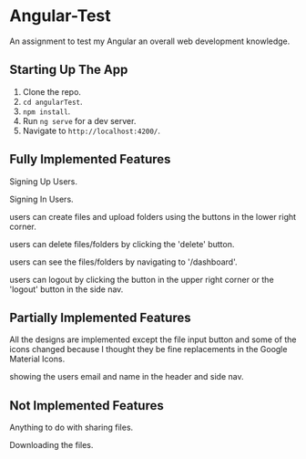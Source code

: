 # Angular-Test

An assignment to test my Angular an overall web development knowledge.

## Starting Up The App

1. Clone the repo.
2. `cd angularTest`.
3. `npm install`.
4. Run `ng serve` for a dev server.
5. Navigate to `http://localhost:4200/`.
  


## Fully Implemented Features

Signing Up Users.

Signing In Users.

users can create files and upload folders using the buttons in the lower right corner.

users can delete files/folders by clicking the 'delete' button.

users can see the files/folders by navigating to '/dashboard'.

users can logout by clicking the button in the upper right corner or the 'logout' button in the side nav.

## Partially Implemented Features

All the designs are implemented except the file input button and some of the icons 
changed because I thought they be fine replacements in the Google Material Icons.

showing the users email and name in the header and side nav.


## Not Implemented Features


Anything to do with sharing files.

Downloading the files.

